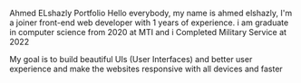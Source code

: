 Ahmed ELshazly Portfolio
Hello everybody, my name is ahmed elshazly,
I'm a joiner front-end web developer with 1 years of experience.
i am graduate in computer science from 2020 at MTI
and i Completed Military Service at 2022

My goal is to build beautiful UIs (User Interfaces) and better user experience and make the websites responsive with all devices and faster
